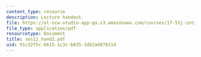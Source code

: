 ```yaml
---
content_type: resource
description: Lecture handout.
file: https://ol-ocw-studio-app-qa.s3.amazonaws.com/courses/17-55j-introduction-to-latin-american-studies-fall-2006/91c32f5c66151c3cb8353db2a687831d_ses11_hand2.pdf
file_type: application/pdf
resourcetype: Document
title: ses11_hand2.pdf
uid: 91c32f5c-6615-1c3c-b835-3db2a687831d
---
```

